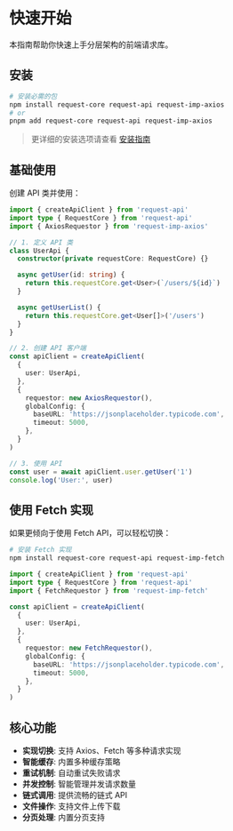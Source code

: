 # 快速开始

本指南帮助你快速上手分层架构的前端请求库。

## 安装

```bash
# 安装必需的包
npm install request-core request-api request-imp-axios
# or
pnpm add request-core request-api request-imp-axios
```

> 更详细的安装选项请查看 [安装指南](/guide/installation)

## 基础使用

创建 API 类并使用：

```typescript
import { createApiClient } from 'request-api'
import type { RequestCore } from 'request-api'
import { AxiosRequestor } from 'request-imp-axios'

// 1. 定义 API 类
class UserApi {
  constructor(private requestCore: RequestCore) {}

  async getUser(id: string) {
    return this.requestCore.get<User>(`/users/${id}`)
  }

  async getUserList() {
    return this.requestCore.get<User[]>('/users')
  }
}

// 2. 创建 API 客户端
const apiClient = createApiClient(
  {
    user: UserApi,
  },
  {
    requestor: new AxiosRequestor(),
    globalConfig: {
      baseURL: 'https://jsonplaceholder.typicode.com',
      timeout: 5000,
    },
  }
)

// 3. 使用 API
const user = await apiClient.user.getUser('1')
console.log('User:', user)
```

## 使用 Fetch 实现

如果更倾向于使用 Fetch API，可以轻松切换：

```bash
# 安装 Fetch 实现
npm install request-core request-api request-imp-fetch
```

```typescript
import { createApiClient } from 'request-api'
import type { RequestCore } from 'request-api'
import { FetchRequestor } from 'request-imp-fetch'

const apiClient = createApiClient(
  {
    user: UserApi,
  },
  {
    requestor: new FetchRequestor(),
    globalConfig: {
      baseURL: 'https://jsonplaceholder.typicode.com',
      timeout: 5000,
    },
  }
)
```

## 核心功能

- **实现切换**: 支持 Axios、Fetch 等多种请求实现
- **智能缓存**: 内置多种缓存策略
- **重试机制**: 自动重试失败请求
- **并发控制**: 智能管理并发请求数量
- **链式调用**: 提供流畅的链式 API
- **文件操作**: 支持文件上传下载
- **分页处理**: 内置分页支持
